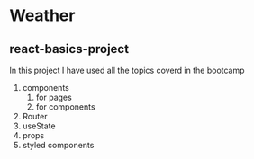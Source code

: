 # Weather

## react-basics-project

In this project I have used all the topics coverd in the bootcamp

1. components
   1. for pages
   2. for components
2. Router
3. useState
4. props
5. styled components
